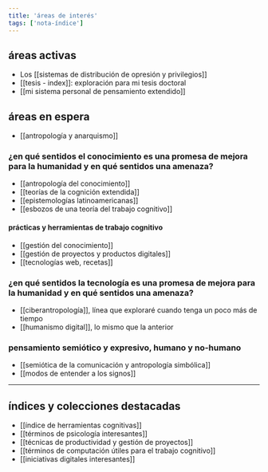 ```yaml
---
title: 'áreas de interés'
tags: ['nota-índice']
---
```


## áreas activas

- Los [[sistemas de distribución de opresión y privilegios]]
- [[tesis - index]]: exploración para mi tesis doctoral
- [[mi sistema personal de pensamiento extendido]]

## áreas en espera

- [[antropología y anarquismo]]

### ¿en qué sentidos el conocimiento es una promesa de mejora para la humanidad y en qué sentidos una amenaza?

- [[antropología del conocimiento]]
- [[teorías de la cognición extendida]]
- [[epistemologías latinoamericanas]]
- [[esbozos de una teoría del trabajo cognitivo]]

#### prácticas y herramientas de trabajo cognitivo

- [[gestión del conocimiento]]
- [[gestión de proyectos y productos digitales]]
- [[tecnologías web, recetas]]

### ¿en qué sentidos la tecnología es una promesa de mejora para la humanidad y en qué sentidos una amenaza?

- [[ciberantropología]], línea que exploraré cuando tenga un poco más de tiempo
- [[humanismo digital]], lo mismo que la anterior

### pensamiento semiótico y expresivo, humano y no-humano

- [[semiótica de la comunicación y antropología simbólica]]
- [[modos de entender a los signos]]

---
## índices y colecciones destacadas

- [[índice de herramientas cognitivas]]
- [[términos de psicología interesantes]]
- [[técnicas de productividad y gestión de proyectos]]
- [[términos de computación útiles para el trabajo cognitivo]]
- [[iniciativas digitales interesantes]]

